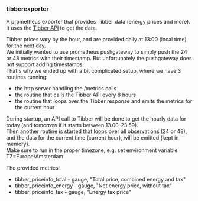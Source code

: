 ### tibberexporter

A prometheus exporter that provides Tibber data (energy prices and more). It uses the [Tibber API](https://developer.tibber.com/docs/guides/getting-started) to get the data.

Tibber prices vary by the hour, and are provided daily at 13:00 (local time) for the next day.  
We initially wanted to use prometheus pushgateway to simply push the 24 or 48 metrics with their timestamp. But unfortunately the pushgateway does not support adding timestamps.  
That's why we ended up with a bit complicated setup, where we have 3 routines running:
* the http server handling the /metrics calls
* the routine that calls the Tibber API every 8 hours
* the routine that loops over the Tibber response and emits the metrics for the current hour

During startup, an API call to Tibber will be done to get the hourly data for today (and tomorrow if it starts between 13.00-23.59).  
Then another routine is started that loops over all observations (24 or 48), and the data for the current time (current hour), will be emitted (kept in memory).  
Make sure to run in the proper timezone, e.g. set environment variable TZ=Europe/Amsterdam

The provided metrics: 
* tibber_priceinfo_total - gauge, "Total price, combined energy and tax"
* tibber_priceinfo_energy - gauge, "Net energy price, without tax"
* tibber_priceinfo_tax - gauge, "Energy tax price"

